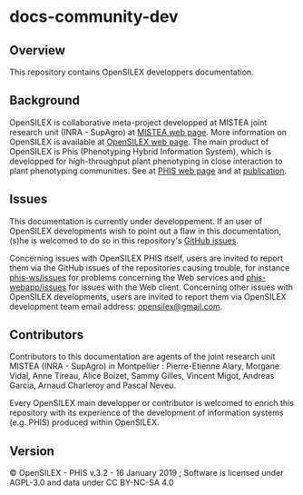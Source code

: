 # docs-community-dev

## Overview
This repository contains OpenSILEX developpers documentation.

## Background
OpenSILEX is collaborative meta-project developped at MISTEA joint research unit (INRA - SupAgro) at [MISTEA web page](https://www6.montpellier.inra.fr/mistea).
More information on OpenSILEX is available at [OpenSILEX web page](http://www.opensilex.org/).
The main product of OpenSILEX is Phis (Phenotyping Hybrid Information System), which is developped for high-throughput plant phenotyping in close interaction to plant phenotyping communities. See at [PHIS web page](http://www.phis.inra.fr/) and at [publication](https://nph.onlinelibrary.wiley.com/doi/10.1111/nph.15385).

## Issues
This documentation is currently under developpement.
If an user of OpenSILEX developments wish to point out a flaw in this documentation, (s)he is welcomed to do so in this repository's [GitHub issues](https://github.com/OpenSILEX/docs-community-dev/issues).

Concerning issues with OpenSILEX PHIS itself, users are invited to report them via the GitHub issues of the repositories causing trouble, for instance [phis-ws/issues](https://github.com/OpenSILEX/phis-ws/issues) for problems concerning the Web services and [phis-webapp/issues](https://github.com/OpenSILEX/phis-webapp/issues) for issues with the Web client.
Concerning other issues with OpenSILEX developments, users are invited to report them via OpenSILEX development team email address: [opensilex@gmail.com](mailto:opensilex@gmail.com).

## Contributors
Contributors to this documentation are agents of the joint research unit MISTEA (INRA - SupAgro) in Montpellier :
Pierre-Etienne Alary, Morgane Vidal, Anne Tireau, Alice Boizet, Sammy Gilles, Vincent Migot, Andreas Garcia, Arnaud Charleroy and Pascal Neveu.

Every OpenSILEX main developper or contributor is welcomed to enrich this repository with its experience of the development of information systems (e.g. PHIS) produced within OpenSILEX.

## Version
&copy; OpenSILEX - PHIS v.3.2 - 16 January 2019 ; Software is licensed under AGPL-3.0 and data under CC BY-NC-SA 4.0
